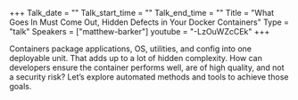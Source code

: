 +++
Talk_date = ""
Talk_start_time = ""
Talk_end_time = ""
Title = "What Goes In Must Come Out, Hidden Defects in Your Docker Containers"
Type = "talk"
Speakers = ["matthew-barker"]
youtube = "-LzOuWZcCEk"
+++

Containers package applications, OS, utilities, and config into one deployable unit. That adds up to a lot of hidden complexity. How can developers ensure the container performs well, are of high quality, and not a security risk? Let’s explore automated methods and tools to achieve those goals.

